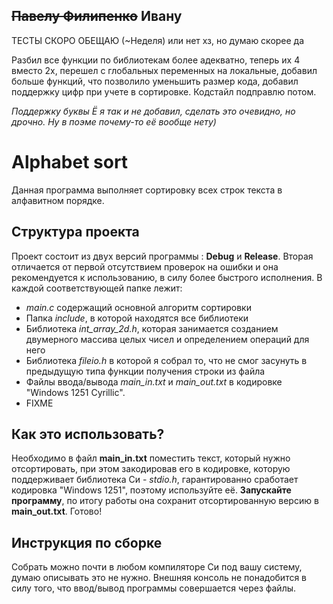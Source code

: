 ## ~~Павелу Филипенко~~ Ивану

ТЕСТЫ СКОРО ОБЕЩАЮ (~Неделя) или нет хз, но думаю скорее да

Разбил все функции по библиотекам более адекватно, теперь их 4 вместо 2х, перешел с глобальных переменных на локальные, добавил больше функций, что позволило уменьшить размер кода, добавил поддержку цифр при учете в сортировке.
Кодстайл подправлю потом.

_Поддержку буквы Ё я так и не добавил, сделать это очевидно, но дрочно. Ну в поэме почему-то её вообще нету)_

# Alphabet sort

Данная программа выполняет сортировку всех строк текста в алфавитном порядке.

## Структура проекта

Проект состоит из двух версий программы : __Debug__ и __Release__. Вторая отличается от первой отсутствием проверок на ошибки и она рекомендуется к использованию, в силу более быстрого исполнения. В каждой соответствующей папке лежит:

- _main.c_ содержащий основной алгоритм сортировки
- Папка _include_, в которой находятся все библиотеки
- Библиотека _int_array_2d.h_, которая занимается созданием двумерного массива целых чисел и определением операций для него
- Библиотека _fileio.h_ в которой я собрал то, что не смог засунуть в предыдущую типа функции получения строки из файла
- Файлы ввода/вывода _main_in.txt_ и _main_out.txt_ в кодировке "Windows 1251 Cyrillic".
- FIXME

## Как это использовать? 

Необходимо в файл __main_in.txt__ поместить текст, который нужно отсортировать, при этом закодировав его в кодировке, которую поддерживает библиотека Си - _stdio.h_, гарантированно сработает кодировка "Windows 1251", поэтому используйте её. __Запускайте программу__, по итогу работы она сохранит отсортированную версию в __main_out.txt__. Готово!

## Инструкция по сборке

Собрать можно почти в любом компиляторе Си под вашу систему, думаю описывать это не нужно. Внешняя консоль не понадобится в силу того, что ввод/вывод программы совершается через файлы.


